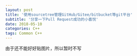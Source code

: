 ```yaml
---
layout: post
title: '使用sourcetree管理GitHub/Gitee/bitbucket等git平台'
subtitle: '分享一下Pull Request成功的小喜悦'
date: 2018-05-10
categories: C++
tags: Common C++
---
```


由于还不能好好贴图片，所以暂时不写


